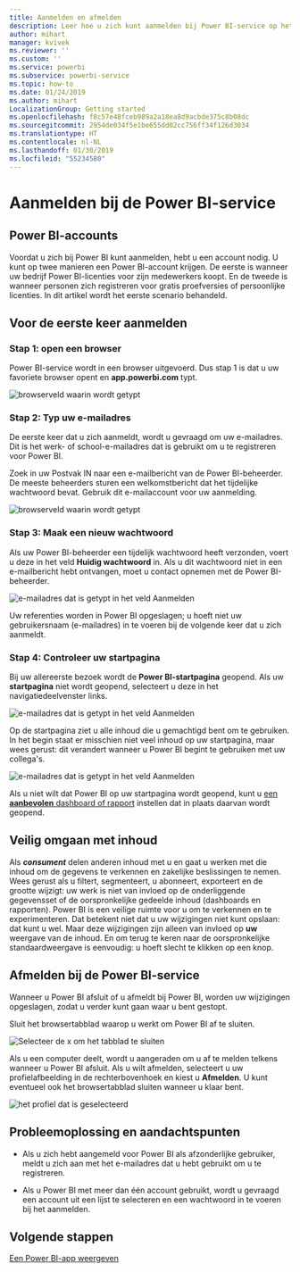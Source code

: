 ```yaml
---
title: Aanmelden en afmelden
description: Leer hoe u zich kunt aanmelden bij Power BI-service op het web en hoe u zich kunt afmelden.
author: mihart
manager: kvivek
ms.reviewer: ''
ms.custom: ''
ms.service: powerbi
ms.subservice: powerbi-service
ms.topic: how-to
ms.date: 01/24/2019
ms.author: mihart
LocalizationGroup: Getting started
ms.openlocfilehash: f8c57e48fceb989a2a18ea8d9acbde375c8b08dc
ms.sourcegitcommit: 2954de034f5e1be655dd02cc756ff34f126d3034
ms.translationtype: HT
ms.contentlocale: nl-NL
ms.lasthandoff: 01/30/2019
ms.locfileid: "55234580"
---
```

# <a name="sign-in-to-power-bi-service"></a>Aanmelden bij de Power BI-service

## <a name="power-bi-accounts"></a>Power BI-accounts
Voordat u zich bij Power BI kunt aanmelden, hebt u een account nodig. U kunt op twee manieren een Power BI-account krijgen. De eerste is wanneer uw bedrijf Power BI-licenties voor zijn medewerkers koopt. En de tweede is wanneer personen zich registreren voor gratis proefversies of persoonlijke licenties. In dit artikel wordt het eerste scenario behandeld.

## <a name="sign-in-for-the-first-time"></a>Voor de eerste keer aanmelden

### <a name="step-one-open-a-browser"></a>Stap 1: open een browser
Power BI-service wordt in een browser uitgevoerd.  Dus stap 1 is dat u uw favoriete browser opent en **app.powerbi.com** typt.

![browserveld waarin wordt getypt](media/end-user-sign-in/power-bi-sign-in.png)

### <a name="step-two-type-your-email-address"></a>Stap 2: Typ uw e-mailadres
De eerste keer dat u zich aanmeldt, wordt u gevraagd om uw e-mailadres.  Dit is het werk- of school-e-mailadres dat is gebruikt om u te registreren voor Power BI.  

Zoek in uw Postvak IN naar een e-mailbericht van de Power BI-beheerder. De meeste beheerders sturen een welkomstbericht dat het tijdelijke wachtwoord bevat. Gebruik dit e-mailaccount voor uw aanmelding. 

![browserveld waarin wordt getypt](media/end-user-sign-in/power-bi-email2.png)


 
### <a name="step-three-create-a-new-password"></a>Stap 3: Maak een nieuw wachtwoord
Als uw Power BI-beheerder een tijdelijk wachtwoord heeft verzonden, voert u deze in het veld **Huidig wachtwoord** in. Als u dit wachtwoord niet in een e-mailbericht hebt ontvangen, moet u contact opnemen met de Power BI-beheerder.

![e-mailadres dat is getypt in het veld Aanmelden](media/end-user-sign-in/power-bi-login2.png)

Uw referenties worden in Power BI opgeslagen; u hoeft niet uw gebruikersnaam (e-mailadres) in te voeren bij de volgende keer dat u zich aanmeldt. 

### <a name="step-four-review-your-home-page"></a>Stap 4: Controleer uw startpagina
Bij uw allereerste bezoek wordt de **Power BI-startpagina** geopend. Als uw **startpagina** niet wordt geopend, selecteert u deze in het navigatiedeelvenster links. 

![e-mailadres dat is getypt in het veld Aanmelden](media/end-user-sign-in/power-bi-home-select.png)

Op de startpagina ziet u alle inhoud die u gemachtigd bent om te gebruiken. In het begin staat er misschien niet veel inhoud op uw startpagina, maar wees gerust: dit verandert wanneer u Power BI begint te gebruiken met uw collega's. 

![e-mailadres dat is getypt in het veld Aanmelden](media/end-user-sign-in/power-bi-home2.png)

Als u niet wilt dat Power BI op uw startpagina wordt geopend, kunt u [een **aanbevolen** dashboard of rapport](end-user-featured.md) instellen dat in plaats daarvan wordt geopend. 

## <a name="safely-interact-with-content"></a>Veilig omgaan met inhoud
Als ***consument*** delen anderen inhoud met u en gaat u werken met die inhoud om de gegevens te verkennen en zakelijke beslissingen te nemen.  Wees gerust als u filtert, segmenteert, u abonneert, exporteert en de grootte wijzigt: uw werk is niet van invloed op de onderliggende gegevensset of de oorspronkelijke gedeelde inhoud (dashboards en rapporten). Power BI is een veilige ruimte voor u om te verkennen en te experimenteren. Dat betekent niet dat u uw wijzigingen niet kunt opslaan: dat kunt u wel. Maar deze wijzigingen zijn alleen van invloed op **uw** weergave van de inhoud. En om terug te keren naar de oorspronkelijke standaardweergave is eenvoudig: u hoeft slecht te klikken op een knop.

## <a name="sign-out-of-power-bi-service"></a>Afmelden bij de Power BI-service
Wanneer u Power BI afsluit of u afmeldt bij Power BI, worden uw wijzigingen opgeslagen, zodat u verder kunt gaan waar u bent gestopt.

Sluit het browsertabblad waarop u werkt om Power BI af te sluiten. 

![Selecteer de x om het tabblad te sluiten](media/end-user-sign-in/power-bi-close.png) 

Als u een computer deelt, wordt u aangeraden om u af te melden telkens wanneer u Power BI afsluit.  Als u wilt afmelden, selecteert u uw profielafbeelding in de rechterbovenhoek en kiest u **Afmelden**. U kunt eventueel ook het browsertabblad sluiten wanneer u klaar bent.

![het profiel dat is geselecteerd](media/end-user-sign-in/power-bi-sign-out.png) 

## <a name="troubleshooting-and-considerations"></a>Probleemoplossing en aandachtspunten
- Als u zich hebt aangemeld voor Power BI als afzonderlijke gebruiker, meldt u zich aan met het e-mailadres dat u hebt gebruikt om u te registreren.

- Als u Power BI met meer dan één account gebruikt, wordt u gevraagd een account uit een lijst te selecteren en een wachtwoord in te voeren bij het aanmelden. 

## <a name="next-steps"></a>Volgende stappen
[Een Power BI-app weergeven](end-user-app-view.md)
